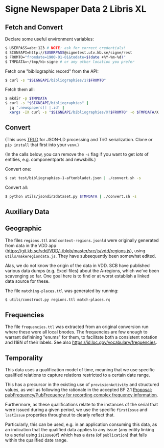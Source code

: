 # Signe Newspaper Data 2 Libris XL

## Fetch and Convert

Declare some useful environment variables:
```sh
$ USERPASS=abc:123 # NOTE: ask for correct credentials!
$ SIGNEAPI=http://$USERPASS@signetest.utv.kb.se/signe/rest
$ FROMTO="fromdate=1900-01-01&todate=$(date +%Y-%m-%d)"
$ TMPDATA=~/tmp/kb-signe # or any other location you prefer
```
Fetch one "bibliographic record" from the API:
```sh
$ curl -s "$SIGNEAPI/bibliographies/1?$FROMTO"
```
Fetch them all:
```sh
$ mkdir -p $TMPDATA
$ curl -s "$SIGNEAPI/bibliographies" |
  jq '.newspapers[] |.id' |
  xargs -IX curl -s "$SIGNEAPI/bibliographies/X?$FROMTO" -o $TMPDATA/X.json
```
## Convert

(This uses [TRLD](https://github.com/niklasl/trld) for JSON-LD processing and
TriG serialization. Clone or `pip install` that first into your `venv`.)

(In the calls below, you can remove the `-s` flag if you want to get *lots* of
entities, e.g. componentparts and newsbills.)

Convert one:
```sh
$ cat test/bibliographies-1-aftonbladet.json | ./convert.sh -s
```
Convert all:
```sh
$ python utils/jsondir2dataset.py $TMPDATA | ./convert.sh -s
```
## Auxiliary Data

## Geographic

The files `regions.ttl` and `context-regions.jsonld` were originally generated
from data in the VDD app
(<https://git.kb.se/vdd/VDD/-/blob/master/src/js/vdd/regions.js>), using
`utils/makeregiondata.js`. They have subsequently been somewhat edited.

Alas, we do not know the origin of the data in VDD. SCB have published various
data dumps (e.g. Excel files) about the A-regions, which we've been scavenging
so far. One goal here is to find or at worst establish a linked data source for
these.

The file `matching-places.ttl` was generated by running:
```sh
$ utils/construct.py regions.ttl match-places.rq
```

## Frequencies

The file `frequencies.ttl` was extracted from an original conversion run where
these were all local bnodes. The frequencies are few enough to warrant
definining "enums" for them, to facilitate both a consistent notation and I18N
of their labels. See also <https://id.loc.gov/vocabulary/frequencies>.

## Temporality

This data uses a qualification model of time, meaning that we use specific
qualified relations to capture relations restricted to a certain date range.

This has a precursor in the existing use of `provisionActivity` and structured
values, as well as following the rationale in the accepted BF 2.1 [Proposal:
pubFrequency/PubFrequency for recording complex frequency
information](https://github.com/lcnetdev/bibframe-ontology/issues/76).

Furthermore, as these qualifications relate to the instances of the serial that
were issued during a given period, we use the specific `firstIssue` and
`lastIssue` properties throughout to clearly reflect that.

Particularly, this can be used, e.g. in an application consuming this data, as
an indication that the qualified data applies to any issue (any entity linking
to a serial using `isIssueOf`) which has a `date` (of `publication`) that falls
within the qualified date range.
